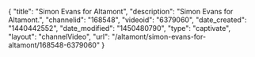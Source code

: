 {
    "title": "Simon Evans for Altamont",
    "description": "Simon Evans for Altamont.",
    "channelid": "168548",
    "videoid": "6379060",
    "date_created": "1440442552",
    "date_modified": "1450480790",
    "type": "captivate",
    "layout": "channelVideo",
    "url": "\/altamont\/simon-evans-for-altamont\/168548-6379060"
}